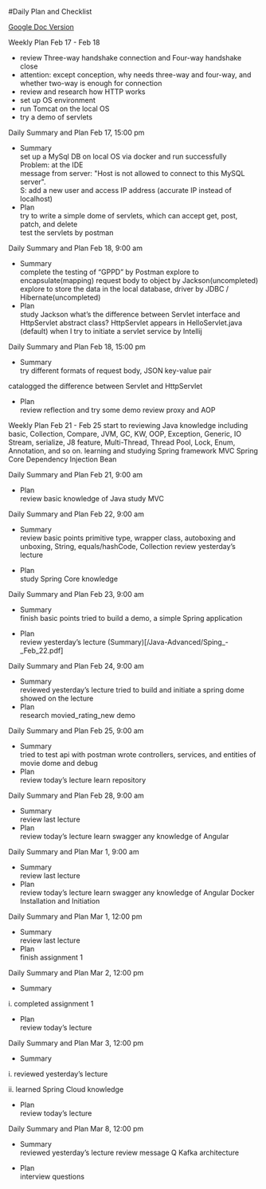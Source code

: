 #Daily Plan and Checklist

 [Google Doc Version](https://docs.google.com/document/d/15QlulH5DZeKAPiHlcFqh061vQAzqSjcCZF7EdpenQtg/edit?usp=sharing)





Weekly Plan  Feb 17 - Feb 18 <br/>
* review Three-way handshake connection and Four-way handshake close <br/>
* attention: except conception, why needs three-way and four-way, and whether two-way is enough for connection<br/>
* review and research how HTTP works<br/>
* set up OS environment<br/> 
* run Tomcat on the local OS<br/>
* try a demo of servlets<br/>


Daily Summary and Plan Feb 17, 15:00 pm
* Summary<br/>
  set up a MySql DB on local OS via docker and run successfully<br/>
  Problem: at the IDE<br/>
message from server: "Host is not allowed to connect to this MySQL server".<br/>
		S: add a new user and access IP address (accurate IP instead of localhost)<br/>
* Plan<br/>
try to write a simple dome of servlets, which can accept get, post, patch, and delete<br/>
test the servlets by postman<br/>


Daily Summary and Plan Feb 18, 9:00 am
* Summary<br/>
complete the testing of “GPPD” by Postman
explore to encapsulate(mapping) request body to object by Jackson(uncompleted) 
explore to store the data in the local database, driver by JDBC / Hibernate(uncompleted)
* Plan<br/>
study Jackson
what’s the difference between Servlet interface and HttpServlet abstract class?
HttpServlet appears in HelloServlet.java (default) when I try to initiate a servlet service by Intellij

Daily Summary and Plan Feb 18, 15:00 pm

* Summary<br/>
try different formats of request body, JSON
key-value pair  

catalogged the difference between Servlet and HttpServlet

* Plan<br/>
review reflection and try some demo
review proxy and AOP


Weekly Plan  Feb 21 - Feb 25
start to reviewing Java knowledge
 including basic, Collection, Compare, JVM, GC, KW, OOP, Exception, Generic, IO Stream, serialize, J8 feature, Multi-Thread, Thread Pool, Lock, Enum, Annotation, and so on.
learning and studying Spring framework
MVC
Spring Core
Dependency Injection
Bean

Daily Summary and Plan Feb 21, 9:00 am
	
* Plan<br/>
review basic knowledge of Java
study MVC

Daily Summary and Plan Feb 22, 9:00 am
* Summary<br/>
review basic points
primitive type, wrapper class, autoboxing and unboxing, String, equals/hashCode, Collection
review yesterday’s lecture

* Plan<br/>
study Spring Core knowledge
 
Daily Summary and Plan Feb 23, 9:00 am
* Summary<br/>
finish basic points 
tried to build a demo, a simple Spring application

* Plan<br/>
review yesterday’s lecture (Summary)[/Java-Advanced/Sping_-_Feb_22.pdf] 

Daily Summary and Plan Feb 24, 9:00 am
* Summary<br/>
reviewed yesterday’s lecture
tried to build and initiate a spring dome showed on the lecture
* Plan<br/>
research movied_rating_new demo

Daily Summary and Plan Feb 25, 9:00 am
* Summary<br/>
tried to test api with postman
wrote controllers, services, and entities of movie dome and debug
* Plan<br/>
review today’s lecture
learn repository

Daily Summary and Plan Feb 28, 9:00 am
* Summary<br/>
review last lecture
* Plan<br/>
review today’s lecture
learn swagger
any knowledge of Angular

Daily Summary and Plan Mar 1, 9:00 am
* Summary<br/>
review last lecture
* Plan<br/>
review today’s lecture
learn swagger
any knowledge of Angular
Docker Installation and Initiation

Daily Summary and Plan Mar 1, 12:00 pm
* Summary<br/>
review last lecture
* Plan<br/>
finish assignment 1

Daily Summary and Plan Mar 2, 12:00 pm
* Summary<br/>

 i. completed assignment 1


* Plan<br/>
review today’s lecture

Daily Summary and Plan Mar 3, 12:00 pm

* Summary<br/>

 i. reviewed yesterday’s lecture

 ii. learned Spring Cloud knowledge


* Plan<br/>
review today’s lecture

Daily Summary and Plan Mar 8, 12:00 pm
* Summary<br/>
reviewed yesterday’s lecture
review message Q
Kafka architecture

* Plan<br/>
interview questions

